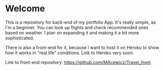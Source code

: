 # Welcome
This is a repository for back-end of my portfolio App. It's really simple, as I'm a beginner. You can look up flights and check 
recommended ones based on weather. I plan on expanding it and making it a bit more sophisticated. 

There is also a front-end for it, because I want to host it on Heroku to show how it works in "real life" conditions. 
Link to Heroku very soon.

Link to front-end repository:
https://github.com/MAcewicz/Travel_front
